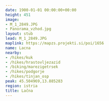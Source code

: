 ```yaml
---
date: 1900-01-01 00:00:00+00:00
height: 451
image:
- M_1_2849.JPG
- Panorama_vzhod.jpg
layout: stub
lead: M_1_2849.JPG
maplink: https://mapzs.projekti.si/poi/1656
name: Lacna
nearby:
- /hikes/kuk
- /hikes/hrastovljezazid
- /biking/marezigetrsek
- /hikes/podgorje
- /hikes/tinjan_osp
peak: 45.504969,13.885283
region: istria
title: Lačna
---
```

